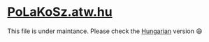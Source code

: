 # [PoLaKoSz.atw.hu](http://users.atw.hu/polakosz)

This file is under maintance.
Please check the [Hungarian](https://github.com/PoLaKoSz/PoLaKoSz.atw.hu/blob/dev/static-home-page/README.hu-HU.md) version :smile:
